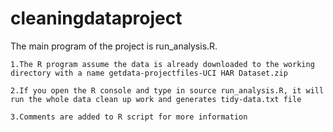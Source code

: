 cleaningdataproject
===================

The main program of the project is run_analysis.R.

    1.The R program assume the data is already downloaded to the working directory with a name getdata-projectfiles-UCI HAR Dataset.zip
    
    2.If you open the R console and type in source run_analysis.R, it will run the whole data clean up work and generates tidy-data.txt file
 
    3.Comments are added to R script for more information